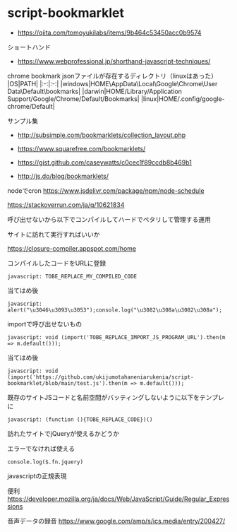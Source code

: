 # script-bookmarklet

- https://qiita.com/tomoyukilabs/items/9b464c53450acc0b9574

ショートハンド
- https://www.webprofessional.jp/shorthand-javascript-techniques/

chrome bookmark jsonファイルが存在するディレクトリ（linuxはあった）
|OS|PATH|
|:-:|:-:|
|windows|HOME\AppData\Local\Google\Chrome\User Data\Default\bookmarks|
|darwin|HOME/Library/Application Support/Google/Chrome/Default/Bookmarks|
|linux|HOME/.config/google-chrome/Default|

サンプル集

- http://subsimple.com/bookmarklets/collection_layout.php

- https://www.squarefree.com/bookmarklets/

- https://gist.github.com/caseywatts/c0cec1f89ccdb8b469b1

- http://js.do/blog/bookmarklets/

nodeでcron
https://www.jsdelivr.com/package/npm/node-schedule


https://stackoverrun.com/ja/q/10621834

呼び出せないから以下でコンパイルしてハードでペタリして管理する運用

サイトに訪れて実行すればいいか

https://closure-compiler.appspot.com/home


コンパイルしたコードをURLに登録
```
javascript: TOBE_REPLACE_MY_COMPILED_CODE
```


当てはめ後
```
javascript: alert("\u3046\u3093\u3053");console.log("\u3082\u308a\u3082\u308a");
```

importで呼び出せないもの

```
javascript: void (import('TOBE_REPLACE_IMPORT_JS_PROGRAM_URL').then(m => m.default()));
```

当てはめ後

```
javascript: void (import('https://github.com/ukijumotahaneniarukenia/script-bookmarklet/blob/main/test.js').then(m => m.default()));
```

既存のサイトJSコードと名前空間がバッティングしないように以下をテンプレに

```
javascript: (function (){TOBE_REPLACE_CODE})()
```


訪れたサイトでjQueryが使えるかどうか

エラーでなければ使える
```
console.log($.fn.jquery)
```

javascriptの正規表現

便利
https://developer.mozilla.org/ja/docs/Web/JavaScript/Guide/Regular_Expressions


音声データの録音
https://www.google.com/amp/s/ics.media/entry/200427/
